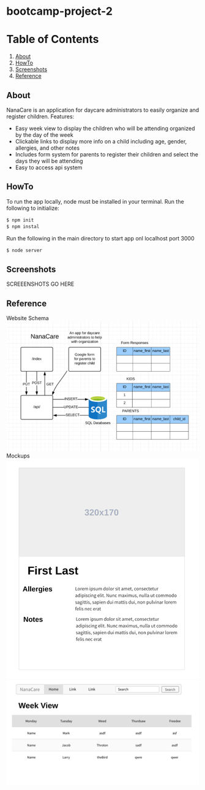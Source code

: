 # bootcamp-project-2

# Table of Contents
1. [About](#about)
2. [HowTo](#howto)
3. [Screenshots](#screenshots)
4. [Reference](#reference)

## About
NanaCare is an application for daycare administrators to easily organize and register children.
Features:
- Easy week view to display the children who will be attending organized by the day of the week
- Clickable links to display more info on a child including age, gender, allergies, and other notes
- Includes form system for parents to register their children and select the days they will be attending
- Easy to access api system

## HowTo
To run the app locally, node must be installed in your terminal.
Run the following to initialize:
``` bash
$ npm init
$ npm instal
```
Run the following in the main directory to start app onl localhost port 3000 
``` bash
$ node server
```
## Screenshots
SCREEENSHOTS GO HERE

## Reference
Website Schema
![Site Schema](reference/websiteSchema.png?raw=true "Website Schema")
Mockups
![Child Profile](reference/childProfile.png?raw=true "Child Profile")
![Week View](reference/weekView.png?raw=true "Week View")
